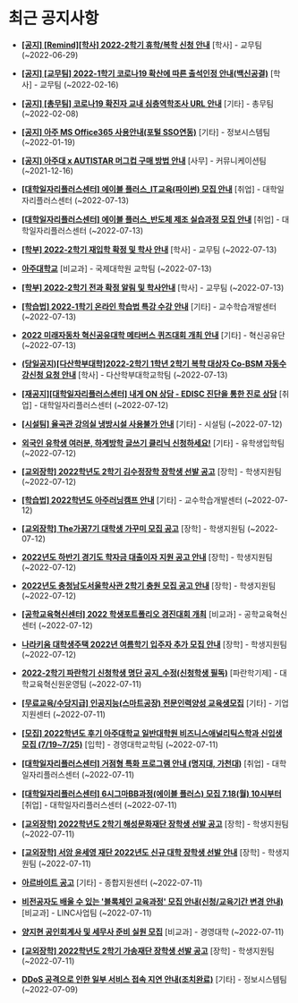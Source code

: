 # 최근 공지사항

* **[[공지] [Remind][학사] 2022-2학기 휴학/복학 신청 안내](http://ajou.ac.kr/kr/ajou/notice.do?mode=view&amp;articleNo=201230&amp;article.offset=0&amp;articleLimit=30)**
 [학사] - 교무팀 (~2022-06-29)

* **[[공지] [교무팀] 2022-1학기 코로나19 확산에 따른 출석인정 안내(백신공결)](http://ajou.ac.kr/kr/ajou/notice.do?mode=view&amp;articleNo=180913&amp;article.offset=0&amp;articleLimit=30)**
 [학사] - 교무팀 (~2022-02-16)

* **[[공지] [총무팀] 코로나19 확진자 교내 심층역학조사 URL 안내](http://ajou.ac.kr/kr/ajou/notice.do?mode=view&amp;articleNo=180493&amp;article.offset=0&amp;articleLimit=30)**
 [기타] - 총무팀 (~2022-02-08)

* **[[공지] 아주 MS Office365 사용안내(포털 SSO연동)](http://ajou.ac.kr/kr/ajou/notice.do?mode=view&amp;articleNo=179802&amp;article.offset=0&amp;articleLimit=30)**
 [기타] - 정보시스템팀 (~2022-01-19)

* **[[공지] 아주대 x AUTISTAR 머그컵 구매 방법 안내](http://ajou.ac.kr/kr/ajou/notice.do?mode=view&amp;articleNo=147976&amp;article.offset=0&amp;articleLimit=30)**
 [사무] - 커뮤니케이션팀 (~2021-12-16)

* **[[대학일자리플러스센터] 에이블 플러스_IT교육(파이썬) 모집 안내](http://ajou.ac.kr/kr/ajou/notice.do?mode=view&amp;articleNo=201779&amp;article.offset=0&amp;articleLimit=30)**
 [취업] - 대학일자리플러스센터 (~2022-07-13)

* **[[대학일자리플러스센터] 에이블 플러스_반도체 제조 실습과정 모집 안내](http://ajou.ac.kr/kr/ajou/notice.do?mode=view&amp;articleNo=201778&amp;article.offset=0&amp;articleLimit=30)**
 [취업] - 대학일자리플러스센터 (~2022-07-13)

* **[[학부] 2022-2학기 재입학 확정 및 학사 안내](http://ajou.ac.kr/kr/ajou/notice.do?mode=view&amp;articleNo=201776&amp;article.offset=0&amp;articleLimit=30)**
 [학사] - 교무팀 (~2022-07-13)

* **[아주대학교](http://ajou.ac.kr/kr/ajou/notice.do?mode=view&amp;articleNo=201770&amp;article.offset=0&amp;articleLimit=30)**
 [비교과] - 국제대학원 교학팀 (~2022-07-13)

* **[[학부] 2022-2학기 전과 확정 알림 및 학사안내](http://ajou.ac.kr/kr/ajou/notice.do?mode=view&amp;articleNo=201765&amp;article.offset=0&amp;articleLimit=30)**
 [학사] - 교무팀 (~2022-07-13)

* **[[학습법] 2022-1학기 온라인 학습법 특강 수강 안내](http://ajou.ac.kr/kr/ajou/notice.do?mode=view&amp;articleNo=201763&amp;article.offset=0&amp;articleLimit=30)**
 [기타] - 교수학습개발센터 (~2022-07-13)

* **[2022 미래자동차 혁신공유대학 메타버스 퀴즈대회 개최 안내](http://ajou.ac.kr/kr/ajou/notice.do?mode=view&amp;articleNo=201757&amp;article.offset=0&amp;articleLimit=30)**
 [기타] - 혁신공유단 (~2022-07-13)

* **[(당일공지)[다산학부대학]2022-2학기 1학년 2학기 복학 대상자 Co-BSM 자동수강신청 요청 안내](http://ajou.ac.kr/kr/ajou/notice.do?mode=view&amp;articleNo=201753&amp;article.offset=0&amp;articleLimit=30)**
 [학사] - 다산학부대학교학팀 (~2022-07-13)

* **[[재공지][대학일자리플러스센터] 내게 ON 상담 - EDISC 진단을 통한 진로 상담](http://ajou.ac.kr/kr/ajou/notice.do?mode=view&amp;articleNo=201749&amp;article.offset=0&amp;articleLimit=30)**
 [취업] - 대학일자리플러스센터 (~2022-07-12)

* **[[시설팀] 율곡관 강의실 냉방시설 사용불가 안내](http://ajou.ac.kr/kr/ajou/notice.do?mode=view&amp;articleNo=201748&amp;article.offset=0&amp;articleLimit=30)**
 [기타] - 시설팀 (~2022-07-12)

* **[외국인 유학생 여러분, 하계방학 글쓰기 클리닉 신청하세요!](http://ajou.ac.kr/kr/ajou/notice.do?mode=view&amp;articleNo=201742&amp;article.offset=0&amp;articleLimit=30)**
 [기타] - 유학생입학팀 (~2022-07-12)

* **[[교외장학] 2022학년도 2학기 김수정장학 장학생 선발 공고](http://ajou.ac.kr/kr/ajou/notice.do?mode=view&amp;articleNo=201739&amp;article.offset=0&amp;articleLimit=30)**
 [장학] - 학생지원팀 (~2022-07-12)

* **[[학습법] 2022학년도 아주러닝캠프 안내](http://ajou.ac.kr/kr/ajou/notice.do?mode=view&amp;articleNo=201732&amp;article.offset=0&amp;articleLimit=30)**
 [기타] - 교수학습개발센터 (~2022-07-12)

* **[[교외장학] The가꿈7기 대학생 가꾸미 모집 공고](http://ajou.ac.kr/kr/ajou/notice.do?mode=view&amp;articleNo=201731&amp;article.offset=0&amp;articleLimit=30)**
 [장학] - 학생지원팀 (~2022-07-12)

* **[2022년도 하반기 경기도 학자금 대출이자 지원 공고 안내](http://ajou.ac.kr/kr/ajou/notice.do?mode=view&amp;articleNo=201724&amp;article.offset=0&amp;articleLimit=30)**
 [장학] - 학생지원팀 (~2022-07-12)

* **[2022년도 충청남도서울학사관 2학기 충원 모집 공고 안내](http://ajou.ac.kr/kr/ajou/notice.do?mode=view&amp;articleNo=201723&amp;article.offset=0&amp;articleLimit=30)**
 [장학] - 학생지원팀 (~2022-07-12)

* **[[공학교육혁신센터] 2022 학생포트폴리오 경진대회 개최](http://ajou.ac.kr/kr/ajou/notice.do?mode=view&amp;articleNo=201721&amp;article.offset=0&amp;articleLimit=30)**
 [비교과] - 공학교육혁신센터 (~2022-07-12)

* **[나라키움 대학생주택 2022년 여름학기 입주자 추가 모집 안내](http://ajou.ac.kr/kr/ajou/notice.do?mode=view&amp;articleNo=201717&amp;article.offset=0&amp;articleLimit=30)**
 [장학] - 학생지원팀 (~2022-07-12)

* **[2022-2학기 파란학기 신청학생 명단 공지_수정(신청학생 필독)](http://ajou.ac.kr/kr/ajou/notice.do?mode=view&amp;articleNo=201710&amp;article.offset=0&amp;articleLimit=30)**
 [파란학기제] - 대학교육혁신원운영팀 (~2022-07-11)

* **[[무료교육/수당지급] 인공지능(스마트공장) 전문인력양성 교육생모집](http://ajou.ac.kr/kr/ajou/notice.do?mode=view&amp;articleNo=201709&amp;article.offset=0&amp;articleLimit=30)**
 [기타] - 기업지원센터 (~2022-07-11)

* **[[모집] 2022학년도 후기 아주대학교 일반대학원 비즈니스애널리틱스학과 신입생 모집 (7/19~7/25)](http://ajou.ac.kr/kr/ajou/notice.do?mode=view&amp;articleNo=201708&amp;article.offset=0&amp;articleLimit=30)**
 [입학] - 경영대학교학팀 (~2022-07-11)

* **[[대학일자리플러스센터] 거점형 특화 프로그램 안내 (명지대, 가천대)](http://ajou.ac.kr/kr/ajou/notice.do?mode=view&amp;articleNo=201690&amp;article.offset=0&amp;articleLimit=30)**
 [취업] - 대학일자리플러스센터 (~2022-07-11)

* **[[대학일자리플러스센터] 6시그마BB과정(에이블 플러스) 모집 7.18(월) 10시부터](http://ajou.ac.kr/kr/ajou/notice.do?mode=view&amp;articleNo=201688&amp;article.offset=0&amp;articleLimit=30)**
 [취업] - 대학일자리플러스센터 (~2022-07-11)

* **[[교외장학] 2022학년도 2학기 해성문화재단 장학생 선발 공고](http://ajou.ac.kr/kr/ajou/notice.do?mode=view&amp;articleNo=201687&amp;article.offset=0&amp;articleLimit=30)**
 [장학] - 학생지원팀 (~2022-07-11)

* **[[교외장학] 서암 윤세영 재단 2022년도 신규 대학 장학생 선발 안내](http://ajou.ac.kr/kr/ajou/notice.do?mode=view&amp;articleNo=201686&amp;article.offset=0&amp;articleLimit=30)**
 [장학] - 학생지원팀 (~2022-07-11)

* **[아르바이트 공고](http://ajou.ac.kr/kr/ajou/notice.do?mode=view&amp;articleNo=201685&amp;article.offset=0&amp;articleLimit=30)**
 [기타] - 종합지원센터 (~2022-07-11)

* **[비전공자도 배울 수 있는 &#x27;블록체인 교육과정&#x27; 모집 안내(신청/교육기간 변경 안내)](http://ajou.ac.kr/kr/ajou/notice.do?mode=view&amp;articleNo=201684&amp;article.offset=0&amp;articleLimit=30)**
 [비교과] - LINC사업팀 (~2022-07-11)

* **[양지현 공인회계사 및 세무사 준비 실원 모집](http://ajou.ac.kr/kr/ajou/notice.do?mode=view&amp;articleNo=201682&amp;article.offset=0&amp;articleLimit=30)**
 [비교과] - 경영대학 (~2022-07-11)

* **[[교외장학] 2022학년도 2학기 가송재단 장학생 선발 공고](http://ajou.ac.kr/kr/ajou/notice.do?mode=view&amp;articleNo=201681&amp;article.offset=0&amp;articleLimit=30)**
 [장학] - 학생지원팀 (~2022-07-11)

* **[DDoS 공격으로 인한 일부 서비스 접속 지연 안내(조치완료)](http://ajou.ac.kr/kr/ajou/notice.do?mode=view&amp;articleNo=201666&amp;article.offset=0&amp;articleLimit=30)**
 [기타] - 정보시스템팀 (~2022-07-09)
